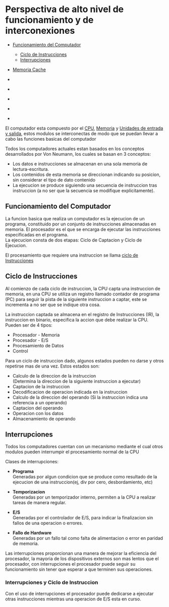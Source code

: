 # Perspectiva de alto nivel de funcionamiento y de interconexiones



- [Funcionamiento del Computador](#funcionamiento-del-computador)
    - [Ciclo de Instrucciones](#ciclo-de-instrucciones)
    - [Interrupciones](#interrupciones)

- [Memoria Cache]()
- []()
- []()
- []()
- []()
-

El computador esta compuesto por el [CPU](), [Memoria]() y [Unidades de entrada y salida](), estos modulos se interconectas de modo que se puedan llevar a cabo las funciones basicas del computador

Todos los computadores actuales estan basados en los conceptos desarrollados por Von Neumann, los cuales se basan en 3 conceptos:
- Los datos e instrucciones se almacenan en una sola memoria de lectura-escritura.
- Los contenidos de esta memoria se direccionan indicando su posicion, sin considerar el tipo de dato contenido
- La ejecucion se produce siguiendo una secuencia de instruccion tras instruccion (a no ser que la secuencia se modifique explicitamente).


## Funcionamiento del Computador
La funcion basica que realiza un computador es la ejecucion de un programa, constituido por un conjunto de instrucciones almacenadas en memoria. El procesador es el que se encarga de ejecutar las instrucciones especificadas en el programa.<br>
La ejecucion consta de dos etapas: Ciclo de Captacion y Ciclo de Ejecucion.

El procesamiento que requiere una instruccion se llama [ciclo de Instrucciones](#ciclo-de-instrucciones)


## Ciclo de Instrucciones
Al comienzo de cada ciclo de instruccion, la CPU capta una instruccion de memoria, en una CPU se utiliza un registro llamado contador de programa (PC) para seguir la pista de la siguiente instruccion a captar, este se incrementa a no ser que se indique otra cosa.

La instruccion captada se almacena en el registro de Instrucciones (IR), la instruccion en binario, especifica la accion que debe realizar la CPU.
Pueden ser de 4 tipos: 
- Procesador - Memoria 
- Procesador - E/S
- Procesamiento de Datos
- Control

Para un ciclo de instruccion dado, algunos estados pueden no darse y otros repetirse mas de una vez. Estos estados son:
- Calculo de la direccion de la instruccion<br>
(Determina la direccion de la siguiente instruccion a ejecutar)
- Captacion de la instruccion
- Decodificacion de operacion indicada en la instruccion
- Calculo de la direccion del operando (Si la instruccion indica una referencia a un operando)
- Captacion del operando
- Operacion con los datos
- Almacenamiento de operando


## Interrupciones

Todos los computadores cuentan con un mecanismo mediante el cual otros modulos pueden interrumpir el procesamiento normal de la CPU

Clases de interrupciones: 
- <b>Programa</b> <br>
Generadas por algun condicion que se produce como resultado de la ejecucion de una instruccion(ej, div por cero, desbordamiento, etc)
- <b>Temporizacion</b> <br>
Generadas por un temporizador interno, permiten a la CPU a realizar tareas de manera regular.

- <b>E/S</b><br>
Generadas por el controlador de E/S, para indicar la finalizacion sin fallos de una operacion o errores.
- <b>Fallo de Hardware </b> <br>
Generadas por un fallo tal como falta de alimentacion o error en paridad de memoria.

Las interrupciones proporcionan una manera de mejorar la eficiencia del procesador, la mayoria de los dispositivos externos son mas lentos que el procesador, con interrupciones el procesador puede seguir su funcionamiento sin tener que esperar a que terminen sus operaciones.

### Interrupciones y Ciclo de Instruccion
Con el uso de interrupciones el procesador puede dedicarse a ejecutar otras instrucciones mientras una operacion de E/S esta en curso.